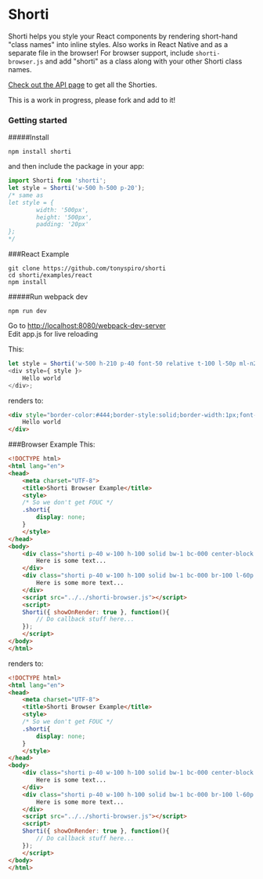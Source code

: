 # Shorti
Shorti helps you style your React components by rendering short-hand "class names" into inline styles.  Also works in React Native and as a separate file in the browser!  For browser support, include ```shorti-browser.js``` and add "shorti" as a class along with your other Shorti class names.

[Check out the API page](https://github.com/tonyspiro/shorti/blob/master/API.md) to get all the Shorties.

This is a work in progress, please fork and add to it!

### Getting started

#####Install
```
npm install shorti
```
and then include the package in your app:
```javascript
import Shorti from 'shorti';
let style = Shorti('w-500 h-500 p-20');
/* same as 
let style = {
		width: '500px',
		height: '500px',
		padding: '20px'
};
*/
```
###React Example
```
git clone https://github.com/tonyspiro/shorti
cd shorti/examples/react
npm install
```
#####Run webpack dev
```
npm run dev
```
Go to [http://localhost:8080/webpack-dev-server](http://localhost:8080/webpack-dev-server)<br>
Edit app.js for live reloading

This:
```javascript
let style = Shorti('w-500 h-210 p-40 font-50 relative t-100 l-50p ml-n205 solid bw-1 bc-444');
<div style={ style }>
	Hello world
</div>;
```
renders to:
```html
<div style="border-color:#444;border-style:solid;border-width:1px;font-size:50px;height:210px;left:50%;margin-left:-205px;padding:40px;position:relative;top:100px;width:500px;">
	Hello world
</div>
```
###Browser Example
This:
```html
<!DOCTYPE html>
<html lang="en">
<head>
	<meta charset="UTF-8">
	<title>Shorti Browser Example</title>
	<style>
	/* So we don't get FOUC */
	.shorti{
		display: none;
	}
	</style>
</head>
<body>
	<div class="shorti p-40 w-100 h-100 solid bw-1 bc-000 center-block t-100 relative">
		Here is some text...
	</div>
	<div class="shorti p-40 w-100 h-100 solid bw-1 bc-000 br-100 l-60p t-107 absolute">
		Here is some more text...
	</div>
	<script src="../../shorti-browser.js"></script>
	<script>
	Shorti({ showOnRender: true }, function(){
		// Do callback stuff here...
	});
	</script>
</body>
</html>
```
renders to:
```html
<!DOCTYPE html>
<html lang="en">
<head>
	<meta charset="UTF-8">
	<title>Shorti Browser Example</title>
	<style>
	/* So we don't get FOUC */
	.shorti{
		display: none;
	}
	</style>
</head>
<body>
	<div class="shorti p-40 w-100 h-100 solid bw-1 bc-000 center-block t-100 relative" style="border: 1px solid rgb(0, 0, 0); height: 100px; margin: 0px auto; padding: 40px; position: relative; top: 100px; width: 100px; display: block;">
		Here is some text...
	</div>
	<div class="shorti p-40 w-100 h-100 solid bw-1 bc-000 br-100 l-60p t-107 absolute" style="border: 1px solid rgb(0, 0, 0); border-radius: 100px; height: 100px; left: 60%; padding: 40px; position: absolute; top: 107px; width: 100px; display: block;">
		Here is some more text...
	</div>
	<script src="../../shorti-browser.js"></script>
	<script>
	Shorti({ showOnRender: true }, function(){
		// Do callback stuff here...
	});
	</script>
</body>
</html>
```
